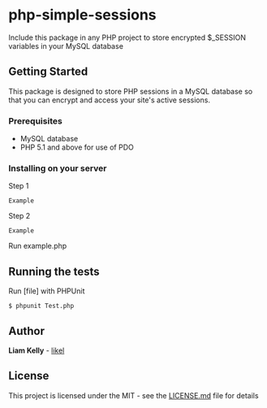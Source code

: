 # php-simple-sessions
Include this package in any PHP project to store encrypted $_SESSION variables in your MySQL database

## Getting Started

This package is designed to store PHP sessions in a MySQL database so that you can encrypt and access your site's active sessions.

### Prerequisites

* MySQL database
* PHP 5.1 and above for use of PDO

### Installing on your server

Step 1

```
Example
```

Step 2

```
Example
```

Run example.php

## Running the tests

Run [file] with PHPUnit

```
$ phpunit Test.php
```

## Author

**Liam Kelly** - [likel](https://github.com/likel)

## License

This project is licensed under the MIT - see the [LICENSE.md](LICENSE.md) file for details
